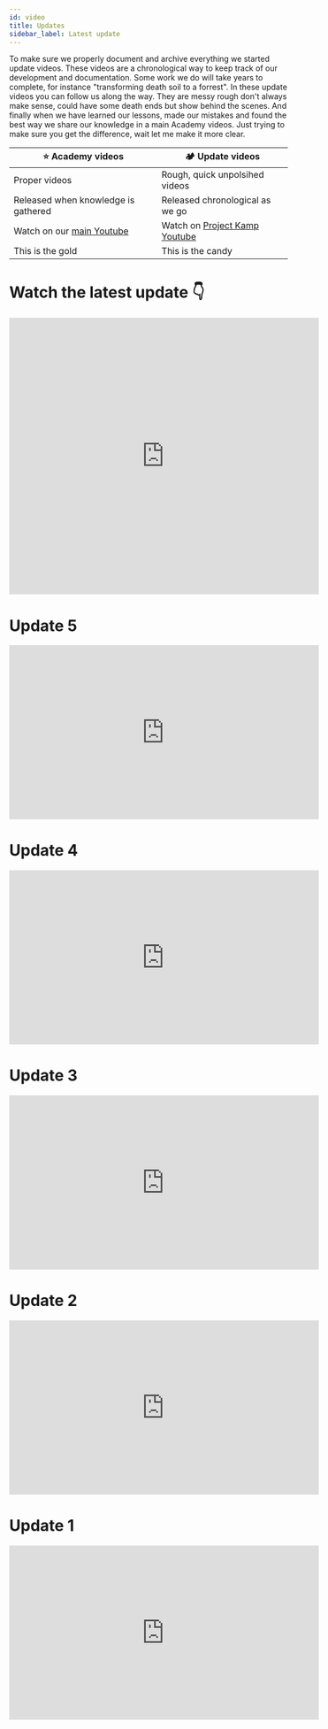 ```yaml
---
id: video
title: Updates
sidebar_label: Latest update
---
```



To make sure we properly document and archive everything we started update videos. These videos are a chronological way to keep track of our development and documentation. Some work we do will take years to complete, for instance "transforming death soil to a forrest". In these update videos you can follow us along the way.  They are messy rough don't always make sense, could have some death ends but show behind the scenes. And finally when we have learned our lessons, made our mistakes and found the best way we share our knowledge in a main Academy videos. Just trying to make sure you get the difference, wait let me make it more clear.

| ⭐️ Academy videos | 🏕 Update videos |
|--------------|----------------|
|     Proper videos                           |   Rough, quick unpolsihed videos        |
|     Released when knowledge is gathered     |   Released chronological as we go          |
|     Watch on our [main Youtube](https://www.youtube.com/channel/UCqA-SppbeUi5ou0isB27mgg)   |    Watch on [Project Kamp Youtube](https://www.youtube.com/channel/UCcGXEidw0qjNdq7Gii8gHgg)        |
| This is the gold | This is the candy |

# Watch the latest update 👇
<iframe width="560" height="500" src="https://www.youtube.com/embed/videoseries?list=PLB9itIy7Yj62ui4V-2uNX4KW7ziavyKSo" frameborder="0" allow="autoplay; encrypted-media" allowfullscreen></iframe>

# Update 5
<iframe width="560" height="315" src="https://www.youtube.com/embed/DInxRn_YwO4" frameborder="0" allow="accelerometer; autoplay; clipboard-write; encrypted-media; gyroscope; picture-in-picture" allowfullscreen></iframe>

# Update 4
<iframe width="560" height="315" src="https://www.youtube.com/embed/xaWT_tKJTII" frameborder="0" allow="accelerometer; autoplay; clipboard-write; encrypted-media; gyroscope; picture-in-picture" allowfullscreen></iframe>

# Update 3
<iframe width="560" height="315" src="https://www.youtube.com/embed/FcHrPFxTQnw" frameborder="0" allow="accelerometer; autoplay; clipboard-write; encrypted-media; gyroscope; picture-in-picture" allowfullscreen></iframe>

# Update 2
<iframe width="560" height="315" src="https://www.youtube.com/embed/C9X8lDksjCU" frameborder="0" allow="accelerometer; autoplay; clipboard-write; encrypted-media; gyroscope; picture-in-picture" allowfullscreen></iframe>

# Update 1
<iframe width="560" height="315" src="https://www.youtube.com/embed/Ub-I2m2PWAA" frameborder="0" allow="accelerometer; autoplay; clipboard-write; encrypted-media; gyroscope; picture-in-picture" allowfullscreen></iframe>
